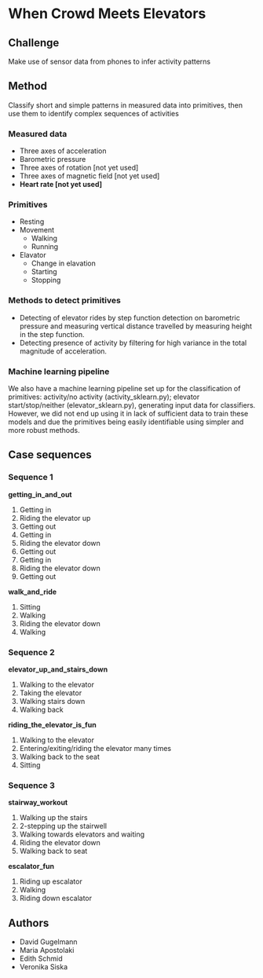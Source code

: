 # When Crowd Meets Elevators

## Challenge
Make use of sensor data from phones to infer activity patterns

## Method
Classify short and simple patterns in measured data into primitives, then use them to identify complex sequences of activities

### Measured data
* Three axes of acceleration
* Barometric pressure
* Three axes of rotation [not yet used]
* Three axes of magnetic field [not yet used]
* __Heart rate [not yet used]__

### Primitives
* Resting
* Movement
  * Walking
  * Running
* Elavator
  * Change in elavation
  * Starting
  * Stopping

### Methods to detect primitives
* Detecting of elevator rides by step function detection on barometric pressure and measuring vertical distance travelled by measuring height in the step function.
* Detecting presence of activity by filtering for high variance in the total magnitude of acceleration.

### Machine learning  pipeline
We also have a machine learning pipeline set up for the classification of primitives: activity/no activity (activity_sklearn.py); elevator start/stop/neither (elevator_sklearn.py), generating input data for classifiers. However, we did not end up using it in lack of sufficient data to train these models and due the primitives being easily identifiable using simpler and more robust methods.

## Case sequences
### Sequence 1
__getting_in_and_out__

1. Getting in
2. Riding the elevator up
3. Getting out
4. Getting in
5. Riding the elevator down
6. Getting out
7. Getting in
8. Riding the elevator down
9. Getting out

__walk_and_ride__

1. Sitting
2. Walking
3. Riding the elevator down
4. Walking

### Sequence 2

__elevator_up_and_stairs_down__

1. Walking to the elevator
2. Taking the elevator
3. Walking stairs down
4. Walking back

__riding_the_elevator_is_fun__

1. Walking to the elevator
2. Entering/exiting/riding the elevator many times
3. Walking back to the seat
4. Sitting

### Sequence 3

__stairway_workout__

1. Walking up the stairs
2. 2-stepping up the stairwell
3. Walking towards elevators and waiting
4. Riding the elevator down
5. Walking back to seat

__escalator_fun__

1. Riding up escalator
2. Walking
3. Riding down escalator

## Authors
* David Gugelmann
* Maria Apostolaki
* Edith Schmid
* Veronika Siska
